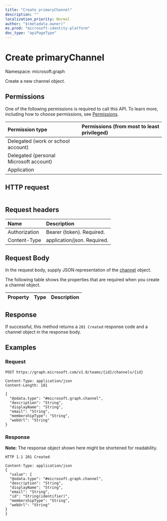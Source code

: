 ```yaml
---
title: "Create primaryChannel"
description: ""
localization_priority: Normal
author: "$(metadata.owner)"
ms.prod: "microsoft-identity-platform"
doc_type: "apiPageType"
---
```


# Create primaryChannel

Namespace: microsoft.graph

Create a new channel object.

## Permissions

One of the following permissions is required to call this API. To learn more, including how to choose permissions, see [Permissions](/graph/permissions-reference).

| Permission type                        | Permissions (from most to least privileged) |
| :------------------------------------- | :------------------------------------------ |
| Delegated (work or school account)     |                                             |
| Delegated (personal Microsoft account) |                                             |
| Application                            |                                             |

## HTTP request

<!-- {
  "blockType": "ignored"
}
-->

```http

```

## Request headers

| Name          | Description                 |
| :------------ | :-------------------------- |
| Authorization | Bearer {token}. Required.   |
| Content-Type  | application/json. Required. |

## Request Body

In the request body, supply JSON representation of the [channel](../resources/-channel.md) object.

<!-- Actions and Functions -->

<!-- CRUD Methods -->

The following table shows the properties that are required when you create a channel object.

| Property | Type | Description |
| :------- | :--- | :---------- |

## Response

If successful, this method returns a `201 Created` response code and a channel object in the response body.

## Examples

### Request

<!-- {
  "blockType": "request",
  "name": "create_primarychannel"
}
-->

```http
POST https://graph.microsoft.com/v1.0/teams/{id}/channels/{id}

Content-Type: application/json
Content-Length: 181

{
  "@odata.type": "#microsoft.graph.channel",
  "description": "String",
  "displayName": "String",
  "email": "String",
  "membershipType": "String",
  "webUrl": "String"
}

```

### Response

**Note:** The response object shown here might be shortened for readability.

<!-- {
  "blockType": "response",
  "truncated": true,
  "@odata.type": "Microsoft.Teams.GraphSvc.channel"
}
-->

```http
HTTP 1.1 201 Created

Content-Type: application/json
{
  "value": {
  "@odata.type": "#microsoft.graph.channel",
  "description": "String",
  "displayName": "String",
  "email": "String",
  "id": "String(identifier)",
  "membershipType": "String",
  "webUrl": "String"
}
}

```
